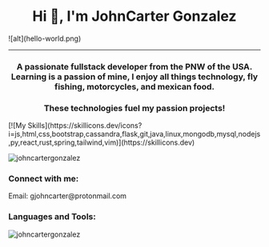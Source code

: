 <h1 align="center">Hi 👋, I'm JohnCarter Gonzalez</h1>
![alt](hello-world.png)

<hr/>

<h3 align="center">A passionate fullstack developer from the PNW of the USA. Learning is a passion of mine, I enjoy all things technology, fly fishing, motorcycles, and mexican food. </h3>

<h3 align="center"> These technologies fuel my passion projects!</h3>
[![My Skills](https://skillicons.dev/icons?i=js,html,css,bootstrap,cassandra,flask,git,java,linux,mongodb,mysql,nodejs,py,react,rust,spring,tailwind,vim)](https://skillicons.dev)

<p align="left"> <img src="https://komarev.com/ghpvc/?username=johncartergonzalez&label=Profile%20views&color=0e75b6&style=flat" alt="johncartergonzalez" /> </p>

<h3 align="left">Connect with me:</h3>
<p align="left">Email: gjohncarter@protonmail.com
</p>

<h3 align="left">Languages and Tools:</h3>


<p><img align="left" src="https://github-readme-stats.vercel.app/api/top-langs?username=johncartergonzalez&show_icons=true&locale=en&layout=compact" alt="johncartergonzalez" /></p>
 

<!---
JohnCarterGonzalez/JohnCarterGonzalez is a ✨ special ✨ repository because its `README.md` (this file) appears on your GitHub profile.
You can click the Preview link to take a look at your changes.
--->
